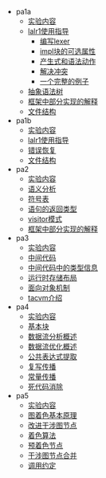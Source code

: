 * pa1a
  - [实验内容](book/pa1a/实验内容.md)
  - [lalr1使用指导](book/pa1a/lalr1使用指导.md)
    - [编写lexer](book/pa1a/编写lexer.md)
    - [impl块的可选属性](book/pa1a/impl块的可选属性.md)
    - [产生式和语法动作](book/pa1a/产生式和语法动作.md)
    - [解决冲突](book/pa1a/解决冲突.md)
    - [一个完整的例子](book/pa1a/一个完整的例子.md)
  - [抽象语法树](book/pa1a/抽象语法树.md)
  - [框架中部分实现的解释](book/pa1a/框架中部分实现的解释.md)
  - [文件结构](book/pa1a/文件结构.md)
* pa1b
  - [实验内容](book/pa1b/实验内容.md)
  - [lalr1使用指导](book/pa1b/lalr1使用指导.md)
  - [错误恢复](book/pa1b/错误恢复.md)
  - [文件结构](book/pa1b/文件结构.md)
* pa2
  - [实验内容](book/pa2/实验内容.md)
  - [语义分析](book/pa2/语义分析.md)
  - [符号表](book/pa2/符号表.md)
  - [语句的返回类型](book/pa2/语句的返回类型.md)
  - [visitor模式](book/pa2/visitor模式.md)
  - [框架中部分实现的解释](book/pa2/框架中部分实现的解释.md)
* pa3
  - [实验内容](book/pa3/实验内容.md)
  - [中间代码](book/pa3/中间代码.md)
  - [中间代码中的类型信息](book/pa3/中间代码中的类型信息.md)
  - [运行时存储布局](book/pa3/运行时存储布局.md)
  - [面向对象机制](book/pa3/面向对象机制.md)
  - [tacvm介绍](book/pa3/tacvm介绍.md)
* pa4
  - [实验内容](book/pa4/实验内容.md)
  - [基本块](book/pa4/基本块.md)
  - [数据流分析概述](book/pa4/数据流分析概述.md)
  - [数据流优化概述](book/pa4/数据流优化概述.md)
  - [公共表达式提取](book/pa4/公共表达式提取.md)
  - [复写传播](book/pa4/复写传播.md)
  - [常量传播](book/pa4/常量传播.md)
  - [死代码消除](book/pa4/死代码消除.md)
* pa5
  - [实验内容](book/pa5/实验内容.md)
  - [图着色基本原理](book/pa5/图着色基本原理.md)
  - [改进干涉图节点](book/pa5/改进干涉图节点.md)
  - [着色算法](book/pa5/着色算法.md)
  - [预着色节点](book/pa5/预着色节点.md)
  - [干涉图节点合并](book/pa5/干涉图节点合并.md)
  - [调用约定](book/pa5/调用约定.md)